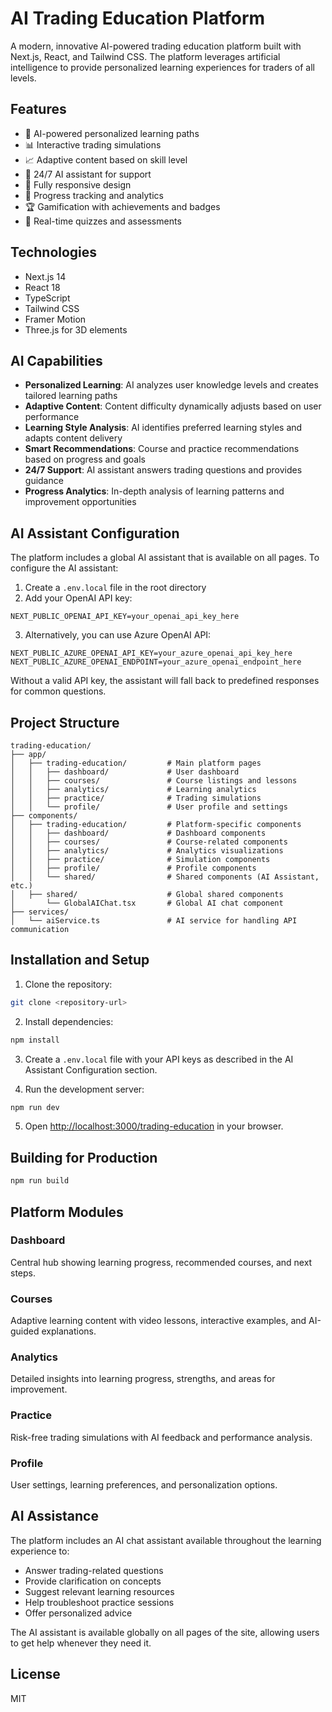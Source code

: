 # AI Trading Education Platform

A modern, innovative AI-powered trading education platform built with Next.js, React, and Tailwind CSS. The platform leverages artificial intelligence to provide personalized learning experiences for traders of all levels.

## Features

- 🧠 AI-powered personalized learning paths
- 📊 Interactive trading simulations
- 📈 Adaptive content based on skill level
- 💬 24/7 AI assistant for support
- 📱 Fully responsive design
- 📌 Progress tracking and analytics
- 🏆 Gamification with achievements and badges
- 📝 Real-time quizzes and assessments

## Technologies

- Next.js 14
- React 18
- TypeScript
- Tailwind CSS
- Framer Motion
- Three.js for 3D elements

## AI Capabilities

- **Personalized Learning**: AI analyzes user knowledge levels and creates tailored learning paths
- **Adaptive Content**: Content difficulty dynamically adjusts based on user performance
- **Learning Style Analysis**: AI identifies preferred learning styles and adapts content delivery
- **Smart Recommendations**: Course and practice recommendations based on progress and goals
- **24/7 Support**: AI assistant answers trading questions and provides guidance
- **Progress Analytics**: In-depth analysis of learning patterns and improvement opportunities

## AI Assistant Configuration

The platform includes a global AI assistant that is available on all pages. To configure the AI assistant:

1. Create a `.env.local` file in the root directory
2. Add your OpenAI API key:
```
NEXT_PUBLIC_OPENAI_API_KEY=your_openai_api_key_here
```
3. Alternatively, you can use Azure OpenAI API:
```
NEXT_PUBLIC_AZURE_OPENAI_API_KEY=your_azure_openai_api_key_here
NEXT_PUBLIC_AZURE_OPENAI_ENDPOINT=your_azure_openai_endpoint_here
```

Without a valid API key, the assistant will fall back to predefined responses for common questions.

## Project Structure

```
trading-education/
├── app/
│   ├── trading-education/         # Main platform pages
│   │   ├── dashboard/             # User dashboard
│   │   ├── courses/               # Course listings and lessons
│   │   ├── analytics/             # Learning analytics
│   │   ├── practice/              # Trading simulations
│   │   └── profile/               # User profile and settings
├── components/
│   ├── trading-education/         # Platform-specific components
│   │   ├── dashboard/             # Dashboard components
│   │   ├── courses/               # Course-related components
│   │   ├── analytics/             # Analytics visualizations
│   │   ├── practice/              # Simulation components
│   │   ├── profile/               # Profile components
│   │   └── shared/                # Shared components (AI Assistant, etc.)
│   ├── shared/                    # Global shared components
│       └── GlobalAIChat.tsx       # Global AI chat component
├── services/
│   └── aiService.ts               # AI service for handling API communication
```

## Installation and Setup

1. Clone the repository:
```bash
git clone <repository-url>
```

2. Install dependencies:
```bash
npm install
```

3. Create a `.env.local` file with your API keys as described in the AI Assistant Configuration section.

4. Run the development server:
```bash
npm run dev
```

5. Open [http://localhost:3000/trading-education](http://localhost:3000/trading-education) in your browser.

## Building for Production

```bash
npm run build
```

## Platform Modules

### Dashboard
Central hub showing learning progress, recommended courses, and next steps.

### Courses
Adaptive learning content with video lessons, interactive examples, and AI-guided explanations.

### Analytics
Detailed insights into learning progress, strengths, and areas for improvement.

### Practice
Risk-free trading simulations with AI feedback and performance analysis.

### Profile
User settings, learning preferences, and personalization options.

## AI Assistance

The platform includes an AI chat assistant available throughout the learning experience to:
- Answer trading-related questions
- Provide clarification on concepts
- Suggest relevant learning resources
- Help troubleshoot practice sessions
- Offer personalized advice

The AI assistant is available globally on all pages of the site, allowing users to get help whenever they need it.

## License

MIT 